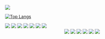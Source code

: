 <img src="https://capsule-render.vercel.app/api?type=Venom&color=17413F&height=250&section=header&text=JaeYeong-Jang&fontSize=70&fontColor=EDEBE0" />

<br />

[![Top Langs](https://github-readme-stats.vercel.app/api/top-langs/?username=jaeyeong97&layout=donut)](https://github.com/anuraghazra/github-readme-stats)

<img src="https://img.shields.io/badge/Gmail-D14836?style=for-the-badge&logo=gmail&logoColor=white">
<img src="https://img.shields.io/badge/JavaScript-F7DF1E?style=for-the-badge&logo=JavaScript&logoColor=white>
<img src="https://img.shields.io/badge/Codepen-000000?style=for-the-badge&logo=codepen&logoColor=white>
<img src="https://img.shields.io/badge/GitHub-100000?style=for-the-badge&logo=github&logoColor=white>
<img src="https://img.shields.io/badge/HTML5-E34F26?style=for-the-badge&logo=html5&logoColor=white>
<img src="https://img.shields.io/badge/CSS3-1572B6?style=for-the-badge&logo=css3&logoColor=white>
<img src="https://img.shields.io/badge/JavaScript-F7DF1E?style=for-the-badge&logo=javascript&logoColor=black>
<img src="https://img.shields.io/badge/JavaScript-323330?style=for-the-badge&logo=javascript&logoColor=F7DF1E>
<img src="https://img.shields.io/badge/Sass-CC6699?style=for-the-badge&logo=sass&logoColor=white>
<img src="https://img.shields.io/badge/React-20232A?style=for-the-badge&logo=react&logoColor=61DAFB>
<img src="https://img.shields.io/badge/jQuery-0769AD?style=for-the-badge&logo=jquery&logoColor=white>
<img src="https://img.shields.io/badge/Netlify-00C7B7?style=for-the-badge&logo=netlify&logoColor=white>
<img src="https://img.shields.io/badge/Figma-F24E1E?style=for-the-badge&logo=figma&logoColor=white>

<div align=center>
<img src="https://img.shields.io/badge/styledcomponents-DB7093?style=for-the-badge&logo=styledcomponents&logoColor=white">
<img src="https://img.shields.io/badge/firebase-DD2C00?style=for-the-badge&logo=firebase&logoColor=white">
<img src="https://img.shields.io/badge/naver-03C75A?style=for-the-badge&logo=naver&logoColor=white">
<img src="https://img.shields.io/badge/recoil-3578E5?style=for-the-badge&logo=recoil&logoColor=white">
<img src="https://img.shields.io/badge/reactrouter-CA4245?style=for-the-badge&logo=reactrouter&logoColor=white">
<img src="https://img.shields.io/badge/env-ECD53F?style=for-the-badge&logo=dotenv&logoColor=white">
</div>
